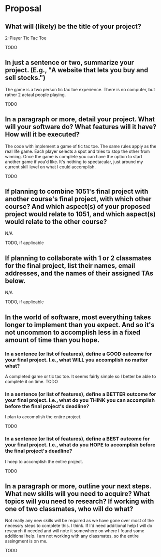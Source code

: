 # Proposal

## What will (likely) be the title of your project?
2-Player Tic Tac Toe

TODO

## In just a sentence or two, summarize your project. (E.g., "A website that lets you buy and sell stocks.")
The game is a two person tic tac toe experience. There is no computer, but rather 2 actaul people playing. 

TODO

## In a paragraph or more, detail your project. What will your software do? What features will it have? How will it be executed?
The code with implement a game of tic tac toe. The same rules apply as the real life game. Each player selects a spot and tries to stop the other from winning. Once the game is complete you can have the option to start another game if you'd like. It's nothing to spectacular, just around my current skill level on what I could accomplish. 


TODO

## If planning to combine 1051's final project with another course's final project, with which other course? And which aspect(s) of your proposed project would relate to 1051, and which aspect(s) would relate to the other course?
N/A

TODO, if applicable

## If planning to collaborate with 1 or 2 classmates for the final project, list their names, email addresses, and the names of their assigned TAs below.
N/A

TODO, if applicable

## In the world of software, most everything takes longer to implement than you expect. And so it's not uncommon to accomplish less in a fixed amount of time than you hope.

### In a sentence (or list of features), define a GOOD outcome for your final project. I.e., what WILL you accomplish no matter what?
A completed game or tic tac toe. It seems fairly simple so I better be able to complete it on time.
TODO

### In a sentence (or list of features), define a BETTER outcome for your final project. I.e., what do you THINK you can accomplish before the final project's deadline?
I plan to accomplish the entire project.

TODO

### In a sentence (or list of features), define a BEST outcome for your final project. I.e., what do you HOPE to accomplish before the final project's deadline?
I hoep to accomplish the entire project.

TODO

## In a paragraph or more, outline your next steps. What new skills will you need to acquire? What topics will you need to research? If working with one of two classmates, who will do what?
Not really any new skills will be required as we have gone over most of the necessry steps to complete this. I think. If I'd need additional help I will do research if needed and will note it somewhere on where I found some additional help. I am not working with any classmates, so the entire assingment is on me. 

TODO

